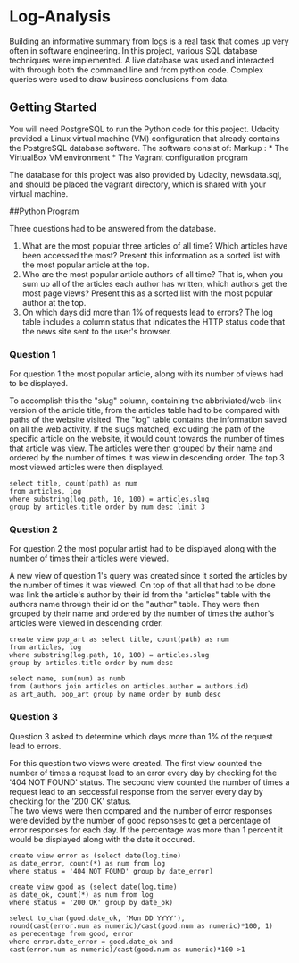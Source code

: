 # Log-Analysis

Building an informative summary from logs is a real task that comes up very often in software engineering. In this project, various SQL database techniques were implemented. A live database was used and interacted with through both the command line and from python code. Complex queries were used to draw business conclusions from data.

## Getting Started

You will need PostgreSQL to run the Python code for this project. Udacity provided a Linux virtual machine (VM) configuration that already contains the PostgreSQL database software. The software consist of:
 Markup : * The VirtualBox VM environment
          * The Vagrant configuration program

The database for this project was also provided by Udacity, newsdata.sql, and should be placed the vagrant directory, which is shared with your virtual machine.     

##Python Program

Three questions had to be answered from the database. 

1. What are the most popular three articles of all time? Which articles have been accessed the most? Present this information as a sorted list with the most popular article at the top.
2. Who are the most popular article authors of all time? That is, when you sum up all of the articles each author has written, which authors get the most page views? Present this as a sorted list with the most popular author at the top.
3. On which days did more than 1% of requests lead to errors? The log table includes a column status that indicates the HTTP status code that the news site sent to the user's browser.

### Question 1

For question 1 the most popular article, along with its number of views had to be displayed. 

To accomplish this the "slug" column, containing the abbriviated/web-link version of the article title, from the articles table had to be compared with paths of the website visited. The "log" table contains the information saved on all the web activity. If the slugs matched, excluding the path of the specific article on the website, it would count towards the number of times that article was view. The articles were then grouped by their name and ordered by the number of times it was view in descending order. The top 3 most viewed articles were then displayed.

```
select title, count(path) as num 
from articles, log
where substring(log.path, 10, 100) = articles.slug
group by articles.title order by num desc limit 3
```

### Question 2

For question 2 the most popular artist had to be displayed along with the number of times their articles were viewed. 

A new view of question 1's query was created since it sorted the articles by the number of times it was viewed. On top of that all that had to be done was link the article's author by their id from the "articles" table with the authors name through their id on the "author" table. They were then grouped by their name and ordered by the number of times the author's articles were viewed in descending order.


```
create view pop_art as select title, count(path) as num
from articles, log
where substring(log.path, 10, 100) = articles.slug
group by articles.title order by num desc

select name, sum(num) as numb
from (authors join articles on articles.author = authors.id)
as art_auth, pop_art group by name order by numb desc
```
### Question 3

Question 3 asked to determine which days more than 1% of the request lead to errors.

For this question two views were created. The first view counted the number of times a request lead to an error every day by checking fot the '404 NOT FOUND' status. 
The secoond view counted the number of times a request lead to an seccessful response from the server every day by checking for the '200 OK' status.  
The two views were then compared and the number of error responses were devided by the number of good repsonses to get a percentage of error responses for each day. If the percentage was more than 1 percent it would be displayed along with the date it occured.

```
create view error as (select date(log.time) 
as date_error, count(*) as num from log
where status = '404 NOT FOUND' group by date_error)

create view good as (select date(log.time)
as date_ok, count(*) as num from log
where status = '200 OK' group by date_ok)

select to_char(good.date_ok, 'Mon DD YYYY'),
round(cast(error.num as numeric)/cast(good.num as numeric)*100, 1)
as perecentage from good, error
where error.date_error = good.date_ok and
cast(error.num as numeric)/cast(good.num as numeric)*100 >1
```